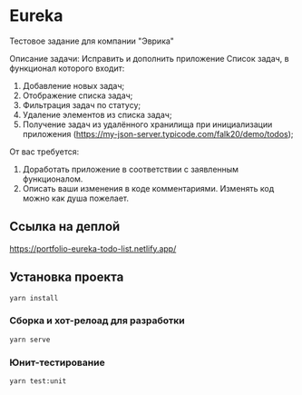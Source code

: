 # Eureka
Тестовое задание для компании "Эврика"

Описание задачи:
Исправить и дополнить приложение Список задач,
в функционал которого входит:
1) Добавление новых задач;
2) Отображение списка задач;
3) Фильтрация задач по статусу;
4) Удаление элементов из списка задач;
5) Получение задач из удалённого хранилища при инициализации приложения
(https://my-json-server.typicode.com/falk20/demo/todos);

От вас требуется:
1. Доработать приложение в соответствии с заявленным функционалом.
2. Описать ваши изменения в коде комментариями.
Изменять код можно как душа пожелает.

## Ссылка на деплой
https://portfolio-eureka-todo-list.netlify.app/

## Установка проекта
```
yarn install
```

### Сборка и хот-релоад для разработки
```
yarn serve
```

### Юнит-тестирование
```
yarn test:unit
```
